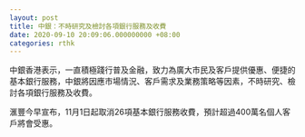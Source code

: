 ```yaml
---
layout: post
title: 中銀：不時研究及檢討各項銀行服務及收費
date: 2020-09-10 20:09:06.000000000 +08:00
categories: rthk
---
```


中銀香港表示，一直積極踐行普及金融，致力為廣大市民及客戶提供優惠、便捷的基本銀行服務，中銀將因應市場情況、客戶需求及業務策略等因素，不時研究、檢討各項銀行服務及收費。

滙豐今早宣布，11月1日起取消26項基本銀行服務收費，預計超過400萬名個人客戶將會受惠。
